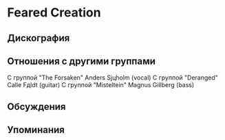 # Feared Creation



## Дискография


## Отношения с другими группами

C группой "The Forsaken" Anders Sjцholm (vocal)
C группой "Deranged" Calle Fдldt (guitar)
C группой "Misteltein" Magnus Gillberg (bass)

## Обсуждения


## Упоминания

